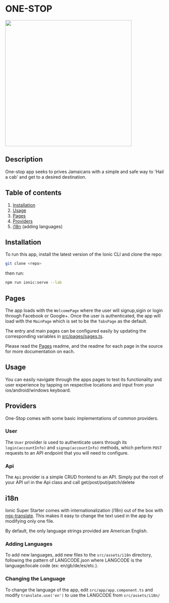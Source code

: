 # ONE-STOP 

<img src="/src/assests/img/taxi.png" width="400" />

## Description

One-stop app seeks to prives Jamaicans with a simple and safe way to 'Hail a cab' and get to a desired destination.

## Table of contents

1. [Installation](#installation)
2. [Usage](#usage)
3. [Pages](#pages)
4. [Providers](#providers)
5. [i18n](#i18n) (adding languages)

## Installation

To run this app, install the latest version of the Ionic CLI and clone the repo:

```bash
git clone <repo>
```

then run:


```bash
npm run ionic:serve --lab
```

## Pages

The app loads with the `WelcomePage` where the user will signup,sigin or login through Facebook or Google+. Once the user is authenticated, the app will load with the `MainPage` which is set to be the `TabsPage` as the default.

The entry and main pages can be configured easily by updating the corresponding variables in [src/pages/pages.ts](https://github.com/driftyco/ionic-starter-super/blob/master/src/pages/pages.ts).

Please read the [Pages](https://github.com/driftyco/ionic-starter-super/tree/master/src/pages) readme, and the readme for each page in the source for more documentation on each.

## Usage

You can easily navigate through the apps pages to test its functionality and user experience by tapping on respective locations and input from your ios/android/windows keyboard.


## Providers

One-Stop comes with some basic implementations of common providers.

### User

The `User` provider is used to authenticate users through its `login(accountInfo)` and `signup(accountInfo)` methods, which perform `POST` requests to an API endpoint that you will need to configure.

### Api

The `Api` provider is a simple CRUD frontend to an API. Simply put the root of your API url in the Api class and call get/post/put/patch/delete 

## i18n

Ionic Super Starter comes with internationalization (i18n) out of the box with [ngx-translate](https://github.com/ngx-translate/core). This makes it easy to change the text used in the app by modifying only one file. 

By default, the only language strings provided are American English.

### Adding Languages

To add new languages, add new files to the `src/assets/i18n` directory, following the pattern of LANGCODE.json where LANGCODE is the language/locale code (ex: en/gb/de/es/etc.).

### Changing the Language

To change the language of the app, edit `src/app/app.component.ts` and modify `translate.use('en')` to use the LANGCODE from `src/assets/i18n/`
